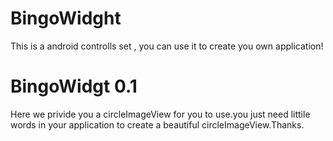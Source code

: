 BingoWidght
===========

This is a android controlls set , you can use it to create you own application!

BingoWidgt 0.1 
===========
  Here we privide you a circleImageView for you to use.you just need littile words in your application to create a beautiful circleImageView.Thanks.
